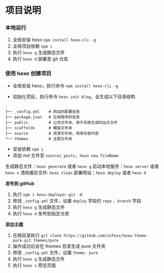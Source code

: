 # 项目说明

### 本地运行
1. 全局安装 hexo `npm install hexo-cli -g`
2. 全局项目依赖 `npm i`
3. 执行 `hexo g` 生成静态文件
4. 执行 `hexo d` 部署至 git 仓库

### 使用 hexo 创建项目
* 全局安装 hexo，执行命令 `npm install hexo-cli -g`

* 初始化项目，执行命令 `hexo init blog`，会生成以下目录结构

```
.
├── _config.yml    # 网站的配置信息
├── package.json   # 应用程序的信息
├── public         # 公共文件夹，用于存放生成的站点文件
├── scaffolds      # 模版文件夹
├── source         # 资源文件夹，用来存放内容
└── themes         # 主题文件夹
```
* 安装依赖 `npm i`
* 添加 md 文件至 `source/_posts`，`hexo new fileName`

生成静态文件：`hexo generate` 或者 `hexo g`
启动本地服务：`hexo server` 或者 `hexo s`
清除缓存文件: `hexo clean`
部署网站：`hexo deploy` 或者 `hexo d`


**发布到 gitHub**
1. 执行 `npm i hexo-deployer-git -D`
2. 修改 `_config.yml` 文件，设置 `deploy` 字段的 `repo` 、`branch` 字段
3. 执行 `hexo g` 生成静态文件
4. 执行 `hexo d` 发布到指定仓库

**添加主题**
1. 在根目录执行 `git clone https://github.com/cofess/hexo-theme-pure.git themes/pure`
2. 操作成功后会在 themes 目录生成 pure 文件夹
3. 修改 `_config.yml` 文件，设置 `theme: pure`
4. 执行 `hexo g` 生成静态文件
5. 执行 `hexo s` 预览页面
